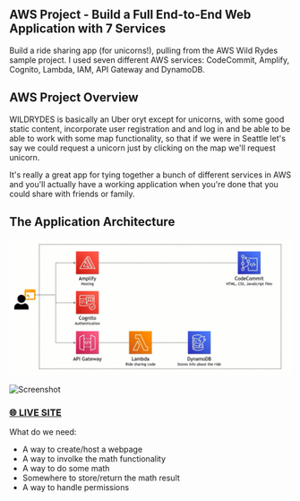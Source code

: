 ## AWS Project - Build a Full End-to-End Web Application with 7 Services

Build a ride sharing app (for unicorns!), pulling from the AWS Wild Rydes sample project.  I used seven different AWS  services: CodeCommit, Amplify, Cognito, Lambda, IAM, API Gateway and DynamoDB. 

## AWS Project Overview

WILDRYDES is basically an Uber oryt except for unicorns, with some good static content, incorporate user registration and and log in and be able to be able to work with some map functionality, so that if we were in Seattle let's say we could request a unicorn just by clicking on the map we'll request unicorn.

It's really a great app for tying together a bunch of different services in AWS and you'll actually have a working application when you're done that you could share with friends or family.


## The Application Architecture

![Screenshot](/images/aws_archi.PNG)


![Screenshot](/images/img_1.png)

### [🌐 LIVE SITE](https://master.d3rj3myz3ltnf7.amplifyapp.com/)


What do we need:

- A way to create/host a webpage
- A way to involke the math functionality
- A way to do some math
- Somewhere to store/return the math result
- A way to handle permissions